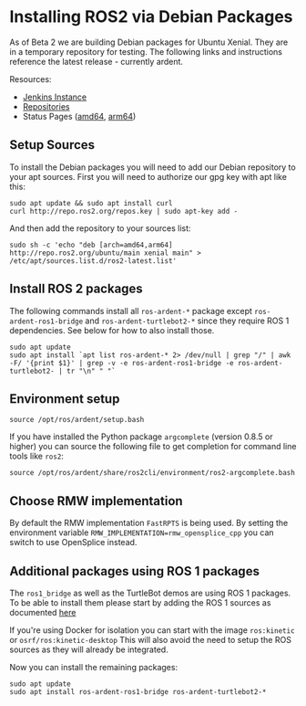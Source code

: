 # Installing ROS2 via Debian Packages

As of Beta 2 we are building Debian packages for Ubuntu Xenial.
They are in a temporary repository for testing.
The following links and instructions reference the latest release - currently ardent.

Resources:
 - [Jenkins Instance](http://build.ros2.org/)
 - [Repositories](http://repo.ros2.org)
 - Status Pages ([amd64](http://repo.ros2.org/status_page/ros_ardent_default.html), [arm64](http://repo.ros2.org/status_page/ros_ardent_uxv8.html))

## Setup Sources

To install the Debian packages you will need to add our Debian repository to your apt sources.
First you will need to authorize our gpg key with apt like this:

```
sudo apt update && sudo apt install curl
curl http://repo.ros2.org/repos.key | sudo apt-key add -
```

And then add the repository to your sources list:

```
sudo sh -c 'echo "deb [arch=amd64,arm64] http://repo.ros2.org/ubuntu/main xenial main" > /etc/apt/sources.list.d/ros2-latest.list'
```

## Install ROS 2 packages

The following commands install all `ros-ardent-*` package except `ros-ardent-ros1-bridge` and `ros-ardent-turtlebot2-*` since they require ROS 1 dependencies.
See below for how to also install those.

```
sudo apt update
sudo apt install `apt list ros-ardent-* 2> /dev/null | grep "/" | awk -F/ '{print $1}' | grep -v -e ros-ardent-ros1-bridge -e ros-ardent-turtlebot2- | tr "\n" " "`
```

## Environment setup

```
source /opt/ros/ardent/setup.bash
```

If you have installed the Python package `argcomplete` (version 0.8.5 or higher) you can source the following file to get completion for command line tools like `ros2`:

```
source /opt/ros/ardent/share/ros2cli/environment/ros2-argcomplete.bash
```

## Choose RMW implementation

By default the RMW implementation `FastRPTS` is being used.
By setting the environment variable `RMW_IMPLEMENTATION=rmw_opensplice_cpp` you can switch to use OpenSplice instead.

## Additional packages using ROS 1 packages

The `ros1_bridge` as well as the TurtleBot demos are using ROS 1 packages.
To be able to install them please start by adding the ROS 1 sources as documented [here](http://wiki.ros.org/Installation/Ubuntu?distro=kinetic)

If you're using Docker for isolation you can start with the image `ros:kinetic` or `osrf/ros:kinetic-desktop`
This will also avoid the need to setup the ROS sources as they will already be integrated.

Now you can install the remaining packages:

```
sudo apt update
sudo apt install ros-ardent-ros1-bridge ros-ardent-turtlebot2-*
```
